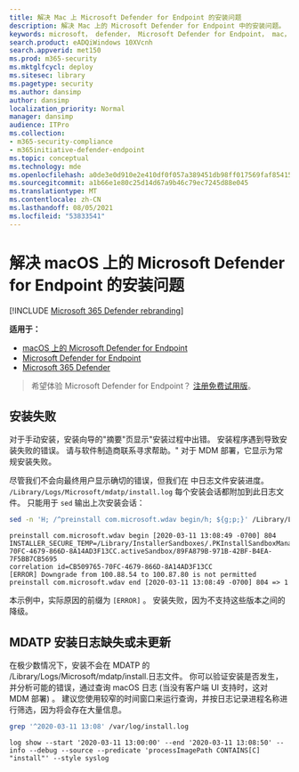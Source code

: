 ```yaml
---
title: 解决 Mac 上 Microsoft Defender for Endpoint 的安装问题
description: 解决 Mac 上的 Microsoft Defender for Endpoint 中的安装问题。
keywords: microsoft， defender， Microsoft Defender for Endpoint， mac， 安装
search.product: eADQiWindows 10XVcnh
search.appverid: met150
ms.prod: m365-security
ms.mktglfcycl: deploy
ms.sitesec: library
ms.pagetype: security
ms.author: dansimp
author: dansimp
localization_priority: Normal
manager: dansimp
audience: ITPro
ms.collection:
- m365-security-compliance
- m365initiative-defender-endpoint
ms.topic: conceptual
ms.technology: mde
ms.openlocfilehash: a0de3e0d910e2e410df0f057a389451db98ff017569faf854152088729b5f165
ms.sourcegitcommit: a1b66e1e80c25d14d67a9b46c79ec7245d88e045
ms.translationtype: MT
ms.contentlocale: zh-CN
ms.lasthandoff: 08/05/2021
ms.locfileid: "53833541"
---
```

# <a name="troubleshoot-installation-issues-for-microsoft-defender-for-endpoint-on-macos"></a>解决 macOS 上的 Microsoft Defender for Endpoint 的安装问题

[!INCLUDE [Microsoft 365 Defender rebranding](../../includes/microsoft-defender.md)]


**适用于：**

- [macOS 上的 Microsoft Defender for Endpoint](microsoft-defender-endpoint-mac.md)
- [Microsoft Defender for Endpoint](https://go.microsoft.com/fwlink/p/?linkid=2154037)
- [Microsoft 365 Defender](https://go.microsoft.com/fwlink/?linkid=2118804)

> 希望体验 Microsoft Defender for Endpoint？ [注册免费试用版](https://signup.microsoft.com/create-account/signup?products=7f379fee-c4f9-4278-b0a1-e4c8c2fcdf7e&ru=https://aka.ms/MDEp2OpenTrial?ocid=docs-wdatp-exposedapis-abovefoldlink)。

## <a name="installation-failed"></a>安装失败

对于手动安装，安装向导的"摘要"页显示"安装过程中出错。 安装程序遇到导致安装失败的错误。 请与软件制造商联系寻求帮助。" 对于 MDM 部署，它显示为常规安装失败。

尽管我们不会向最终用户显示确切的错误，但我们在 中日志文件安装进度。 `/Library/Logs/Microsoft/mdatp/install.log` 每个安装会话都附加到此日志文件。 只能用于 `sed` 输出上次安装会话：

```bash
sed -n 'H; /^preinstall com.microsoft.wdav begin/h; ${g;p;}' /Library/Logs/Microsoft/mdatp/install.log
```
```Output
preinstall com.microsoft.wdav begin [2020-03-11 13:08:49 -0700] 804
INSTALLER_SECURE_TEMP=/Library/InstallerSandboxes/.PKInstallSandboxManager/CB509765-70FC-4679-866D-8A14AD3F13CC.activeSandbox/89FA879B-971B-42BF-B4EA-7F5BB7CB5695
correlation id=CB509765-70FC-4679-866D-8A14AD3F13CC
[ERROR] Downgrade from 100.88.54 to 100.87.80 is not permitted
preinstall com.microsoft.wdav end [2020-03-11 13:08:49 -0700] 804 => 1
```

本示例中，实际原因的前缀为 `[ERROR]` 。
安装失败，因为不支持这些版本之间的降级。

## <a name="mdatp-install-log-missing-or-not-updated"></a>MDATP 安装日志缺失或未更新

在极少数情况下，安装不会在 MDATP 的 /Library/Logs/Microsoft/mdatp/install.日志文件。
你可以验证安装是否发生，并分析可能的错误，通过查询 macOS 日志 (当没有客户端 UI 支持时，这对 MDM 部署) 。 建议您使用较窄的时间窗口来运行查询，并按日志记录进程名称进行筛选，因为将会存在大量信息。

```bash
grep '^2020-03-11 13:08' /var/log/install.log
```
```Output
log show --start '2020-03-11 13:00:00' --end '2020-03-11 13:08:50' --info --debug --source --predicate 'processImagePath CONTAINS[C] "install"' --style syslog
```
